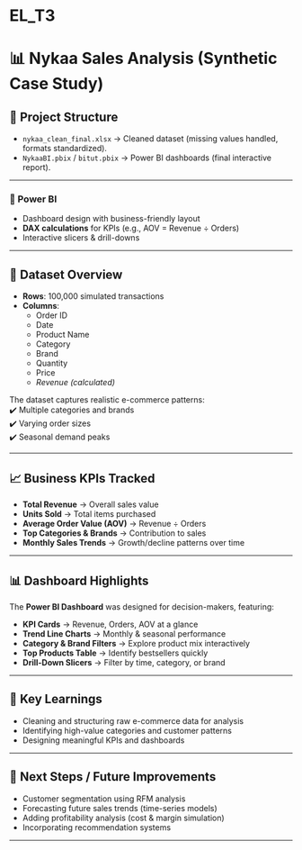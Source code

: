 # EL_T3
# 📊 Nykaa Sales Analysis (Synthetic Case Study)

## 📂 Project Structure  
- `nykaa_clean_final.xlsx` → Cleaned dataset (missing values handled, formats standardized).  
- `NykaaBI.pbix` / `bitut.pbix` → Power BI dashboards (final interactive report).  

--- 
### 🔷 Power BI  
- Dashboard design with business-friendly layout  
- **DAX calculations** for KPIs (e.g., AOV = Revenue ÷ Orders)  
- Interactive slicers & drill-downs  

---

## 📑 Dataset Overview
- **Rows**: 100,000 simulated transactions  
- **Columns**:  
  - Order ID  
  - Date  
  - Product Name  
  - Category  
  - Brand  
  - Quantity  
  - Price  
  - *Revenue (calculated)*  

The dataset captures realistic e-commerce patterns:  
✔️ Multiple categories and brands  
✔️ Varying order sizes  
✔️ Seasonal demand peaks  

---

## 📈 Business KPIs Tracked
- **Total Revenue** → Overall sales value  
- **Units Sold** → Total items purchased  
- **Average Order Value (AOV)** → Revenue ÷ Orders  
- **Top Categories & Brands** → Contribution to sales  
- **Monthly Sales Trends** → Growth/decline patterns over time  

---

## 📊 Dashboard Highlights
The **Power BI Dashboard** was designed for decision-makers, featuring:  
- **KPI Cards** → Revenue, Orders, AOV at a glance  
- **Trend Line Charts** → Monthly & seasonal performance  
- **Category & Brand Filters** → Explore product mix interactively  
- **Top Products Table** → Identify bestsellers quickly  
- **Drill-Down Slicers** → Filter by time, category, or brand  

---

## 🚀 Key Learnings
- Cleaning and structuring raw e-commerce data for analysis  
- Identifying high-value categories and customer patterns  
- Designing meaningful KPIs and dashboards  
---

## 📌 Next Steps / Future Improvements
- Customer segmentation using RFM analysis  
- Forecasting future sales trends (time-series models)  
- Adding profitability analysis (cost & margin simulation)  
- Incorporating recommendation systems  

---

